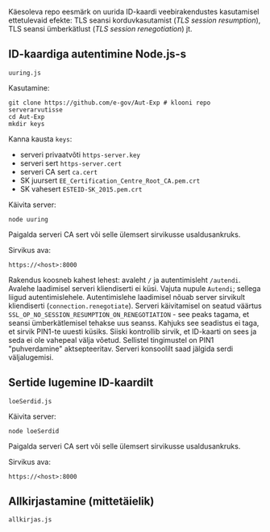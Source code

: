 Käesoleva repo eesmärk on uurida ID-kaardi veebirakendustes kasutamisel ettetulevaid efekte: TLS seansi korduvkasutamist (_TLS session resumption_), TLS seansi ümberkätlust (_TLS session renegotiation_) jt.

## ID-kaardiga autentimine Node.js-s

`uuring.js`

Kasutamine:

```
git clone https://github.com/e-gov/Aut-Exp # klooni repo serverarvutisse
cd Aut-Exp
mkdir keys 
```

Kanna kausta `keys`:

- serveri privaatvõti `https-server.key`
- serveri sert `https-server.cert`
- serveri CA sert `ca.cert`
- SK juursert `EE_Certification_Centre_Root_CA.pem.crt`
- SK vahesert `ESTEID-SK_2015.pem.crt`

Käivita server:

`node uuring`

Paigalda serveri CA sert või selle ülemsert sirvikusse usaldusankruks.

Sirvikus ava:

`https://<host>:8000`

Rakendus koosneb kahest lehest: avaleht `/` ja autentimisleht `/autendi`. Avalehe laadimisel serveri kliendiserti ei küsi. Vajuta nupule `Autendi`; sellega liigud autentimislehele. Autentimislehe laadimisel nõuab server sirvikult kliendiserti (`connection.renegotiate`). Serveri käivitamisel on seatud väärtus `SSL_OP_NO_SESSION_RESUMPTION_ON_RENEGOTIATION` - see peaks tagama, et seansi ümberkätlemisel tehakse uus seanss. Kahjuks see seadistus ei taga, et sirvik PIN1-te uuesti küsiks. Siiski kontrollib sirvik, et ID-kaarti on sees ja seda ei ole vahepeal välja võetud. Sellistel tingimustel on PIN1 "puhverdamine" aktsepteeritav. Serveri konsoolilt saad jälgida serdi väljalugemisi.

## Sertide lugemine ID-kaardilt

`loeSerdid.js`

Käivita server:

`node loeSerdid`

Paigalda serveri CA sert või selle ülemsert sirvikusse usaldusankruks.

Sirvikus ava:

`https://<host>:8000`

## Allkirjastamine (mittetäielik)

`allkirjas.js`

 